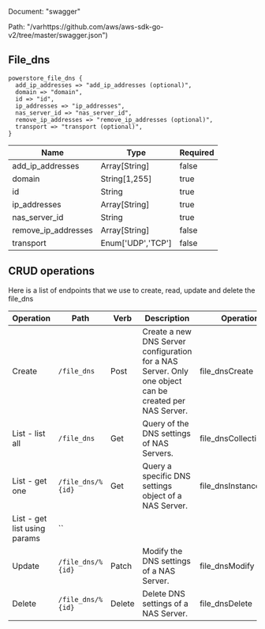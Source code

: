 Document: "swagger"


Path: "/varhttps://github.com/aws/aws-sdk-go-v2/tree/master/swagger.json")

## File_dns



```puppet
powerstore_file_dns {
  add_ip_addresses => "add_ip_addresses (optional)",
  domain => "domain",
  id => "id",
  ip_addresses => "ip_addresses",
  nas_server_id => "nas_server_id",
  remove_ip_addresses => "remove_ip_addresses (optional)",
  transport => "transport (optional)",
}
```

| Name        | Type           | Required       |
| ------------- | ------------- | ------------- |
|add_ip_addresses | Array[String] | false |
|domain | String[1,255] | true |
|id | String | true |
|ip_addresses | Array[String] | true |
|nas_server_id | String | true |
|remove_ip_addresses | Array[String] | false |
|transport | Enum['UDP','TCP'] | false |



## CRUD operations

Here is a list of endpoints that we use to create, read, update and delete the file_dns

| Operation | Path | Verb | Description | OperationID |
| ------------- | ------------- | ------------- | ------------- | ------------- |
|Create|`/file_dns`|Post|Create a new DNS Server configuration for a NAS Server. Only one object can be created per NAS Server.|file_dnsCreate|
|List - list all|`/file_dns`|Get|Query of the DNS settings of NAS Servers.|file_dnsCollectionQuery|
|List - get one|`/file_dns/%{id}`|Get|Query a specific DNS settings object of a NAS Server.|file_dnsInstanceQuery|
|List - get list using params|``||||
|Update|`/file_dns/%{id}`|Patch|Modify the DNS settings of a NAS Server.|file_dnsModify|
|Delete|`/file_dns/%{id}`|Delete|Delete DNS settings of a NAS Server.|file_dnsDelete|
